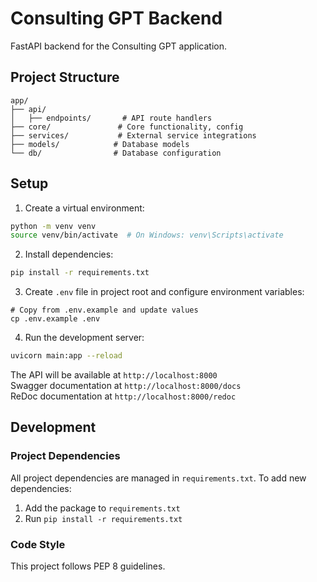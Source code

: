 # Consulting GPT Backend

FastAPI backend for the Consulting GPT application.

## Project Structure

```
app/
├── api/
│   ├── endpoints/       # API route handlers
├── core/               # Core functionality, config
├── services/           # External service integrations
├── models/            # Database models
└── db/                # Database configuration
```

## Setup

1. Create a virtual environment:

```bash
python -m venv venv
source venv/bin/activate  # On Windows: venv\Scripts\activate
```

2. Install dependencies:

```bash
pip install -r requirements.txt
```

3. Create `.env` file in project root and configure environment variables:

```
# Copy from .env.example and update values
cp .env.example .env
```

4. Run the development server:

```bash
uvicorn main:app --reload
```

The API will be available at `http://localhost:8000`  
Swagger documentation at `http://localhost:8000/docs`  
ReDoc documentation at `http://localhost:8000/redoc`

## Development

### Project Dependencies

All project dependencies are managed in `requirements.txt`. To add new dependencies:

1. Add the package to `requirements.txt`
2. Run `pip install -r requirements.txt`

### Code Style

This project follows PEP 8 guidelines.
